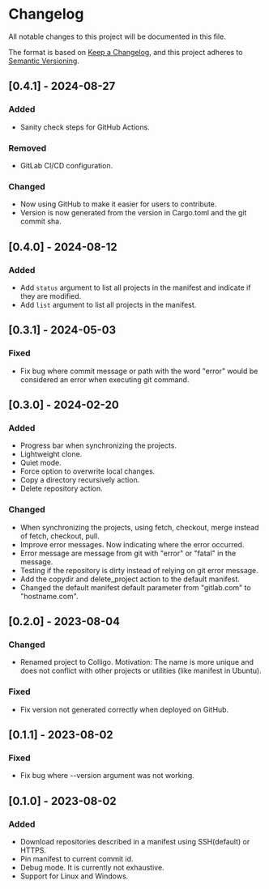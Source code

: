 # Changelog

All notable changes to this project will be documented in this file.

The format is based on [Keep a Changelog](https://keepachangelog.com/en/1.0.0/),
and this project adheres to [Semantic Versioning](https://semver.org/spec/v2.0.0.html).

## [0.4.1] - 2024-08-27

### Added

- Sanity check steps for GitHub Actions.

### Removed

- GitLab CI/CD configuration.

### Changed

- Now using GitHub to make it easier for users to contribute.
- Version is now generated from the version in Cargo.toml and the git commit sha.

## [0.4.0] - 2024-08-12

### Added

- Add `status` argument to list all projects in the manifest and indicate if they are modified.
- Add `list` argument to list all projects in the manifest.

## [0.3.1] - 2024-05-03

### Fixed

- Fix bug where commit message or path with the word "error" would be considered an error when executing git command.

## [0.3.0] - 2024-02-20

### Added

- Progress bar when synchronizing the projects.
- Lightweight clone.
- Quiet mode.
- Force option to overwrite local changes.
- Copy a directory recursively action.
- Delete repository action.

### Changed

- When synchronizing the projects, using fetch, checkout, merge instead of fetch, checkout, pull.
- Improve error messages. Now indicating where the error occurred.
- Error message are message from git with "error" or "fatal" in the message.
- Testing if the repository is dirty instead of relying on git error message.
- Add the copydir and delete_project action to the default manifest.
- Changed the default manifest default parameter from "gitlab.com" to "hostname.com".

## [0.2.0] - 2023-08-04

### Changed

- Renamed project to Colligo. Motivation: The name is more unique and does not
  conflict with other projects or utilities (like manifest in Ubuntu).

### Fixed

- Fix version not generated correctly when deployed on GitHub.

## [0.1.1] - 2023-08-02

### Fixed

- Fix bug where --version argument was not working.

## [0.1.0] - 2023-08-02

### Added

- Download repositories described in a manifest using SSH(default) or HTTPS.
- Pin manifest to current commit id.
- Debug mode. It is currently not exhaustive.
- Support for Linux and Windows.
